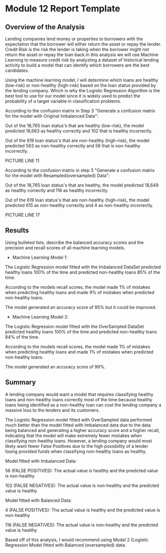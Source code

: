 # Module 12 Report Template

## Overview of the Analysis

Lending companies lend money or properties to borrowers with the expectation that the borrower will either return the asset or repay the lender. Credit Risk is the risk the lender is taking when the borrower might not return the asset or repay the loan back.In this analysis we will use Machine Learning to measure credit risk by analyziing a dataset of historical lending activity to build a model that can identify which borrowers are the best candidates. 

Using the machine learning model, I will determine which loans are healthy (low-risk) or non-healthy (high-risk) based on the loan status provided by the lending company. Which is why the Logistic Regression Algorithm is the best tool to use for our model since it is widely used to predict the probability of a target variable in classification problems.

According to the confusion matrix in Step 3 "Generate a confusion matrix for the model with Original Imbalanced Data":

Out of the 18,765 loan status's that are healthy (low-risk), the model predicted 18,663 as healthy correctly and 102 that is healthy incorrectly.

Out of the 619 loan status's that are non-healthy (high-risk), the model predicted 563 as non-healthy correctly and 56 that is non-healthy incorrectly.

PICTURE LINE 11

According to the confusion matrix in step 3 "Generate a confusion matrix for the model with Resampled(oversampled) Data":

Out of the 18,765 loan status's that are healthy, the model predicted 18,649 as healthy correctly and 116 as healthy incorrectly.

Out of the 619 loan status's that are non-healthy (high-risk), the model predicted 615 as non-healthy correctly and 4 as non-healthy incorrectly.

PICTURE LINE 17

## Results

Using bulleted lists, describe the balanced accuracy scores and the precision and recall scores of all machine learning models.

* Machine Learning Model 1:

The Logistic Regression model fitted with the Imbalanced DataSet predicted healthy loans 100% of the time and predicted non-healthy loans 85% of the time.

According to the models recall scores, the model made 1% of mistakes when predicting healthy loans and made 9% of mistakes when predicted non-healthy loans.

The model generated an accuracy score of 95% but it could be improved. 


* Machine Learning Model 2:

The Logistic Regression model fitted with the OverSampled DataSet predicted healthy loans 100% of the time and predicted non-healthy loans 84% of the time.

According to the models recall scores, the model made 1% of mistakes when predicting healthy loans and made 1% of mistakes when predicted non-healthy loans.

The model generated an accuracy score of 99%. 

## Summary

A lending company would want a model that requires classifying healthy loans and non-healthy loans correctly most of the time because healthy loans being identified as a non-healthy loan can cost the lending company a massive loss to the lenders and its customers.

The Logistic Regression model fitted with OverSampled data performed much better than the model fitted with Imbalanced data due to the data being balanced and generating a higher accuracy score and a higher recall, indicating that the model will make extremely fewer mistakes when classifying non-healthy loans. However, a lending company would most likely want fewer False Positives due to the high possibility of a lender losing provided funds when classifying non-healthy loans as healthy. 

Model fitted with Imbalanced Data:

56 (FALSE POSITIVES): The actual value is healthy and the predicted value is non-healthy

102 (FALSE NEGATIVES): The actual value is non-healthy and the predicted value is healthy


Model fitted with Balanced Data:

4 (FALSE POSITIVES): The actual value is healthy and the predicted value is non-healthy

116 (FALSE NEGATIVES): The actual value is non-healthy and the predicted value is healthy

Based off of this analysis, I would recommend using Model 2 (Logistic Regression Model fitted with Balanced (oversampled) data.
